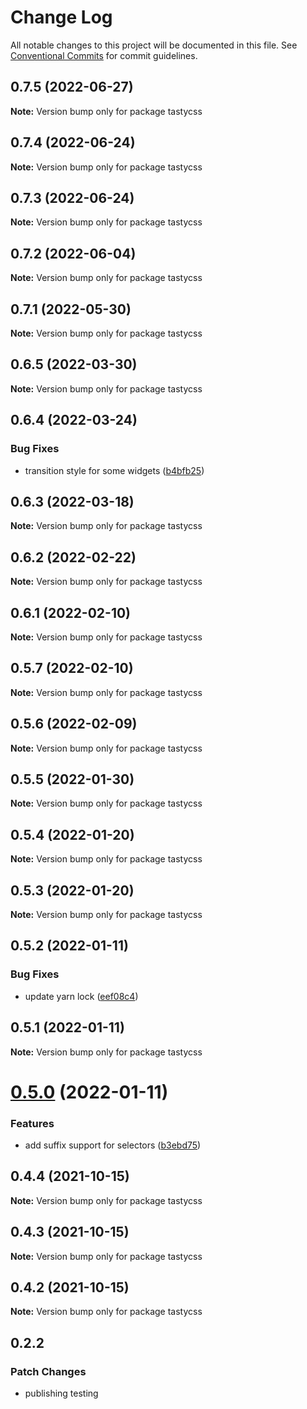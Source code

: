 # Change Log

All notable changes to this project will be documented in this file.
See [Conventional Commits](https://conventionalcommits.org) for commit guidelines.

## 0.7.5 (2022-06-27)

**Note:** Version bump only for package tastycss





## 0.7.4 (2022-06-24)

**Note:** Version bump only for package tastycss





## 0.7.3 (2022-06-24)

**Note:** Version bump only for package tastycss





## 0.7.2 (2022-06-04)

**Note:** Version bump only for package tastycss





## 0.7.1 (2022-05-30)

**Note:** Version bump only for package tastycss





## 0.6.5 (2022-03-30)

**Note:** Version bump only for package tastycss





## 0.6.4 (2022-03-24)


### Bug Fixes

* transition style for some widgets ([b4bfb25](https://github.com/numldesign/tatsy/commit/b4bfb25f989e693374a63dea3e074c2d657efadb))





## 0.6.3 (2022-03-18)

**Note:** Version bump only for package tastycss





## 0.6.2 (2022-02-22)

**Note:** Version bump only for package tastycss





## 0.6.1 (2022-02-10)

**Note:** Version bump only for package tastycss





## 0.5.7 (2022-02-10)

**Note:** Version bump only for package tastycss





## 0.5.6 (2022-02-09)

**Note:** Version bump only for package tastycss





## 0.5.5 (2022-01-30)

**Note:** Version bump only for package tastycss





## 0.5.4 (2022-01-20)

**Note:** Version bump only for package tastycss





## 0.5.3 (2022-01-20)

**Note:** Version bump only for package tastycss





## 0.5.2 (2022-01-11)


### Bug Fixes

* update yarn lock ([eef08c4](https://github.com/numldesign/tatsy/commit/eef08c497e09376966846079465459fc9efa6603))





## 0.5.1 (2022-01-11)

**Note:** Version bump only for package tastycss





# [0.5.0](https://github.com/numldesign/tatsy/compare/v0.4.4...v0.5.0) (2022-01-11)


### Features

* add suffix support for selectors ([b3ebd75](https://github.com/numldesign/tatsy/commit/b3ebd75cefc25ff4325fc72e01db51687bbb1476))





## 0.4.4 (2021-10-15)

**Note:** Version bump only for package tastycss





## 0.4.3 (2021-10-15)

**Note:** Version bump only for package tastycss





## 0.4.2 (2021-10-15)

**Note:** Version bump only for package tastycss





## 0.2.2

### Patch Changes

- publishing testing
